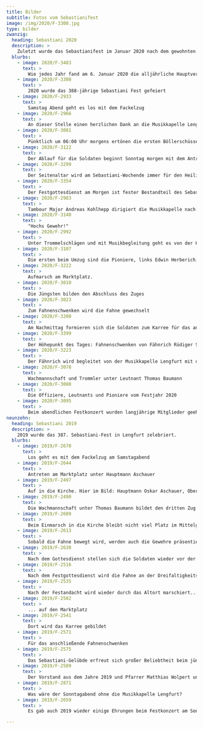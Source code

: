 ```yaml
---
title: Bilder
subtitle: Fotos vom Sebastianifest
image: /img/2020/F-3300.jpg
type: bilder
zwanzig:
  heading: Sebastiani 2020
  description: >
    Zuletzt wurde das Sebastianifest im Januar 2020 nach dem gewohnten Ablauf zelebriert
  blurbs:
    - image: 2020/F-3483
      text: >
        Wie jedes Jahr fand am 6. Januar 2020 die alljährliche Hauptversammlung im Saalbau statt. Es kamen wieder zahlreiche Mitglieder
    - image: 2020/F-3300
      text: >
        2020 wurde das 388-jährige Sebastiani Fest gefeiert
    - image: 2020/F-2933
      text: > 
        Samstag Abend geht es los mit dem Fackelzug
    - image: 2020/F-2966
      text: >
        An dieser Stelle einen herzlichen Dank an die Musikkapelle Lengfurt, die uns seit langen Jahren schon beim Fest unterstützt!
    - image: 2020/F-3081
      text: >
        Pünktlich um 06:00 Uhr morgens ertönen die ersten Böllerschüsse vom Mainufer
    - image: 2020/F-3122
      text: >
        Der Ablauf für die Soldaten beginnt Sonntag morgen mit dem Antreten am Marktplatz – 2020 zum letzten Mal unter Hauptmann Oskar Aschauer
    - image: 2020/F-3299
      text: >
        Der Seitenaltar wird am Sebastiani-Wochende immer für den Heiligen Sebastian resviert und besorders geschmückt
    - image: 2020/F-3354
      text: >
        Der Festgottesdienst am Morgen ist fester Bestandteil des Sebastiani-Wochenendes
    - image: 2020/F-2983
      text: >
        Tambour Major Andreas Kohlhepp dirigiert die Musikkapelle nach dem morgendlichen Festgottesdienst
    - image: 2020/F-3140
      text: >
        "Hochs Gewehr!"
    - image: 2020/F-2992
      text: >
        Unter Trommelschlägen und mit Musikbegleitung geht es von der Kirche wieder auf den Marktplatz
    - image: 2020/F-3107
      text: >
        Die ersten beim Umzug sind die Pioniere, links Edwin Herberich, rechts Markus Hoffart
    - image: 2020/F-3222
      text: >
        Aufmarsch am Marktplatz.
    - image: 2020/F-3010
      text: >
        Die Jüngsten bilden den Abschluss des Zuges
    - image: 2020/F-3023
      text: >
        Zum Fahnenschwenken wird die Fahne gewechselt
    - image: 2020/F-3200
      text: >
        Am Nachmittag formieren sich die Soldaten zum Karree für das anschließende Fahnenschwenken
    - image: 2020/F-3399
      text: >
        Der Höhepunkt des Tages: Fahnenschwenken von Fähnrich Rüdiger Schreck
    - image: 2020/F-3223
      text: >
        Der Fähnrich wird begleitet von der Musikkapelle Lengfurt mit dem Musikstück "Über den Wellen"
    - image: 2020/F-3078
      text: >
        Wachmannschaft und Trommler unter Leutnant Thomas Baumann
    - image: 2020/F-3080
      text: >
        Die Offiziere, Leutnants und Pioniere vom Festjahr 2020
    - image: 2020/F-3095
      text: >
        Beim abendlichen Festkonzert wurden langjährige Mitglieder geehrt
neunzehn:
  heading: Sebastiani 2019
  description: >
    2019 wurde das 387. Sebastiani-Fest in Lengfurt zelebriert.
  blurbs:
    - image: 2019/F-2670
      text: >
        Los geht es mit dem Fackelzug am Samstagabend
    - image: 2019/F-2644
      text: >
        Antreten am Marktplatz unter Hauptmann Aschauer
    - image: 2019/F-2497
      text: >
        Auf in die Kirche. Hier im Bild: Hauptmann Oskar Aschauer, Oberleutnant Thomas Hahmann und der erste Zug
    - image: 2019/F-2490
      text: >
        Die Wachmannschaft unter Thomas Baumann bildet den dritten Zug
    - image: 2019/F-2609
      text: >
        Beim Einmarsch in die Kirche bleibt nicht viel Platz im Mittelgang
    - image: 2019/F-2613
      text: >
        Sobald die Fahne bewegt wird, werden auch die Gewehre präsentiert
    - image: 2019/F-2638
      text: >
        Nach dem Gottesdienst stellen sich die Soldaten wieder vor der Kirche auf
    - image: 2019/F-2516
      text: >
        Nach dem Festgottesdienst wird die Fahne an der Dreifaltigkeitssäule aufgesteckt
    - image: 2019/F-2535
      text: >
        Nach der Festandacht wird wieder durch das Altort marschiert...
    - image: 2019/F-2502
      text: >
        ... auf den Marktplatz
    - image: 2019/F-2541
      text: >
        Dort wird das Karree gebildet
    - image: 2019/F-2571
      text: >
        Für das anschließende Fahnenschwenken
    - image: 2019/F-2575
      text: >
        Das Sebastiani-Gelübde erfreut sich großer Beliebtheit beim jüngeren Nachwuchs des Vereins
    - image: 2019/F-2589
      text: >
        Der Vorstand aus dem Jahre 2019 und Pfarrer Matthias Wolpert und Hauptmann Oskar Aschauer kurz nach dem Fest
    - image: 2019/F-2871
      text: >
        Was wäre der Sonntagabend ohne die Musikkapelle Lengfurt?
    - image: 2019/F-2659
      text: >
        Es gab auch 2019 wieder einige Ehrungen beim Festkonzert am Sonntagabend

---
```

